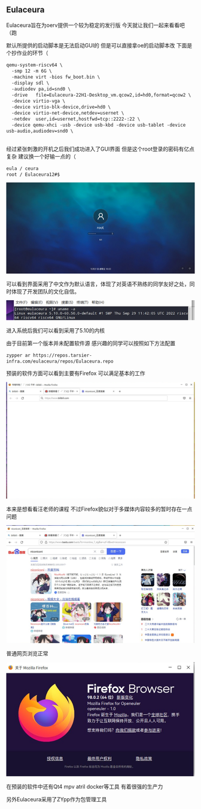 ## Eulaceura 



Eulaceura旨在为oerv提供一个较为稳定的发行版 今天就让我们一起来看看吧（跑



默认所提供的启动脚本是无法启动GUI的 但是可以直接拿oe的启动脚本改 下面是个抄作业的环节（

```
qemu-system-riscv64 \
  -smp 12 -m 6G \
  -machine virt -bios fw_boot.bin \
  -display sdl \
  -audiodev pa,id=snd0 \
  -drive   file=Eulaceura-22H1-Desktop_vm.qcow2,id=hd0,format=qcow2 \
  -device virtio-vga \
  -device virtio-blk-device,drive=hd0 \
  -device virtio-net-device,netdev=usernet \
  -netdev  user,id=usernet,hostfwd=tcp::2222-:22 \
  -device qemu-xhci -usb -device usb-kbd -device usb-tablet -device usb-audio,audiodev=snd0 \


```



经过紧张刺激的开机之后我们成功进入了GUI界面  但是这个root登录的密码有亿点复杂 建议换一个好输一点的（



```
eula / ceura
root / Eulaceura12#$
```



![image-20221021102042341](image-20221021102042341.png)



可以看到界面采用了中文作为默认语言，体现了对英语不熟练的同学友好之处，同时体现了开发团队的文化自信。



![image-20221021103200311](image-20221021103200311.png)

进入系统后我们可以看到采用了5.10的内核



由于目前第一个版本并未配置软件源 感兴趣的同学可以按照如下方法配置



```
zypper ar https://repos.tarsier-infra.com/eulaceura/repos/Eulaceura.repo
```



预装的软件方面可以看到主要有Firefox 可以满足基本的工作



![image-20221021114132800](image-20221021114132800.png)

本来是想看看汪老师的课程 不过Firefox貌似对于多媒体内容较多的暂时存在一点问题 



![image-20221021114245258](image-20221021114245258.png)



普通网页浏览正常





![image-20221021114617933](image-20221021114617933.png)



在预装的软件中还有Qt4 mpv atril docker等工具  有着很强的生产力



另外Eulaceura采用了ZYpp作为包管理工具







